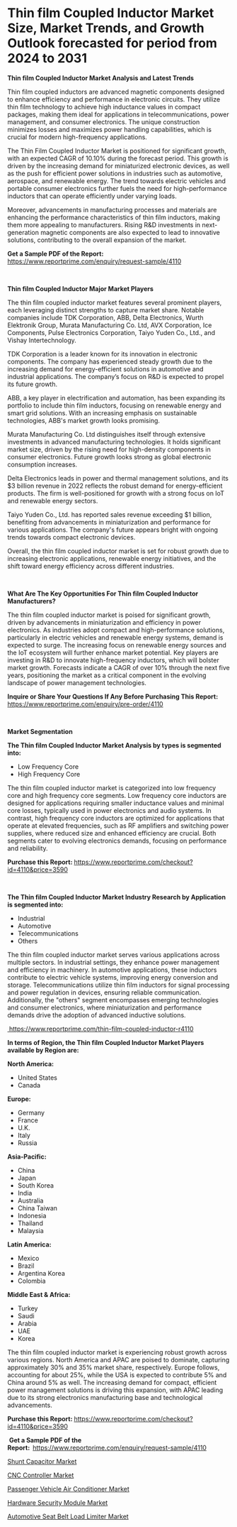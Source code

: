 <p><h1>Thin film Coupled Inductor Market Size, Market Trends, and Growth Outlook forecasted for period from 2024 to 2031</h1></p><p><strong>Thin film Coupled Inductor Market Analysis and Latest Trends</strong></p>
<p><p>Thin film coupled inductors are advanced magnetic components designed to enhance efficiency and performance in electronic circuits. They utilize thin film technology to achieve high inductance values in compact packages, making them ideal for applications in telecommunications, power management, and consumer electronics. The unique construction minimizes losses and maximizes power handling capabilities, which is crucial for modern high-frequency applications.</p><p>The Thin Film Coupled Inductor Market is positioned for significant growth, with an expected CAGR of 10.10% during the forecast period. This growth is driven by the increasing demand for miniaturized electronic devices, as well as the push for efficient power solutions in industries such as automotive, aerospace, and renewable energy. The trend towards electric vehicles and portable consumer electronics further fuels the need for high-performance inductors that can operate efficiently under varying loads. </p><p>Moreover, advancements in manufacturing processes and materials are enhancing the performance characteristics of thin film inductors, making them more appealing to manufacturers. Rising R&D investments in next-generation magnetic components are also expected to lead to innovative solutions, contributing to the overall expansion of the market.</p></p>
<p><strong>Get a Sample PDF of the Report:&nbsp;</strong> <a href="https://www.reportprime.com/enquiry/request-sample/4110">https://www.reportprime.com/enquiry/request-sample/4110</a></p>
<p>&nbsp;</p>
<p><strong>Thin film Coupled Inductor Major Market Players</strong></p>
<p><p>The thin film coupled inductor market features several prominent players, each leveraging distinct strengths to capture market share. Notable companies include TDK Corporation, ABB, Delta Electronics, Wurth Elektronik Group, Murata Manufacturing Co. Ltd, AVX Corporation, Ice Components, Pulse Electronics Corporation, Taiyo Yuden Co., Ltd., and Vishay Intertechnology.</p><p>TDK Corporation is a leader known for its innovation in electronic components. The company has experienced steady growth due to the increasing demand for energy-efficient solutions in automotive and industrial applications. The company’s focus on R&D is expected to propel its future growth.</p><p>ABB, a key player in electrification and automation, has been expanding its portfolio to include thin film inductors, focusing on renewable energy and smart grid solutions. With an increasing emphasis on sustainable technologies, ABB's market growth looks promising.</p><p>Murata Manufacturing Co. Ltd distinguishes itself through extensive investments in advanced manufacturing technologies. It holds significant market size, driven by the rising need for high-density components in consumer electronics. Future growth looks strong as global electronic consumption increases.</p><p>Delta Electronics leads in power and thermal management solutions, and its $3 billion revenue in 2022 reflects the robust demand for energy-efficient products. The firm is well-positioned for growth with a strong focus on IoT and renewable energy sectors.</p><p>Taiyo Yuden Co., Ltd. has reported sales revenue exceeding $1 billion, benefiting from advancements in miniaturization and performance for various applications. The company's future appears bright with ongoing trends towards compact electronic devices.</p><p>Overall, the thin film coupled inductor market is set for robust growth due to increasing electronic applications, renewable energy initiatives, and the shift toward energy efficiency across different industries.</p></p>
<p>&nbsp;</p>
<p><strong>What Are The Key Opportunities For Thin film Coupled Inductor Manufacturers?</strong></p>
<p><p>The thin film coupled inductor market is poised for significant growth, driven by advancements in miniaturization and efficiency in power electronics. As industries adopt compact and high-performance solutions, particularly in electric vehicles and renewable energy systems, demand is expected to surge. The increasing focus on renewable energy sources and the IoT ecosystem will further enhance market potential. Key players are investing in R&D to innovate high-frequency inductors, which will bolster market growth. Forecasts indicate a CAGR of over 10% through the next five years, positioning the market as a critical component in the evolving landscape of power management technologies.</p></p>
<p><strong>Inquire or Share Your Questions If Any Before Purchasing This Report:</strong> <a href="https://www.reportprime.com/enquiry/pre-order/4110">https://www.reportprime.com/enquiry/pre-order/4110</a></p>
<p>&nbsp;</p>
<p><strong>Market Segmentation</strong></p>
<p><strong>The Thin film Coupled Inductor Market Analysis by types is segmented into:</strong></p>
<p><ul><li>Low Frequency Core</li><li>High Frequency Core</li></ul></p>
<p><p>The thin film coupled inductor market is categorized into low frequency core and high frequency core segments. Low frequency core inductors are designed for applications requiring smaller inductance values and minimal core losses, typically used in power electronics and audio systems. In contrast, high frequency core inductors are optimized for applications that operate at elevated frequencies, such as RF amplifiers and switching power supplies, where reduced size and enhanced efficiency are crucial. Both segments cater to evolving electronics demands, focusing on performance and reliability.</p></p>
<p><strong>Purchase this Report:&nbsp;</strong><a href="https://www.reportprime.com/checkout?id=4110&price=3590">https://www.reportprime.com/checkout?id=4110&price=3590</a></p>
<p>&nbsp;</p>
<p><strong>The Thin film Coupled Inductor Market Industry Research by Application is segmented into:</strong></p>
<p><ul><li>Industrial</li><li>Automotive</li><li>Telecommunications</li><li>Others</li></ul></p>
<p><p>The thin film coupled inductor market serves various applications across multiple sectors. In industrial settings, they enhance power management and efficiency in machinery. In automotive applications, these inductors contribute to electric vehicle systems, improving energy conversion and storage. Telecommunications utilize thin film inductors for signal processing and power regulation in devices, ensuring reliable communication. Additionally, the "others" segment encompasses emerging technologies and consumer electronics, where miniaturization and performance demands drive the adoption of advanced inductive solutions.</p></p>
<p><a href="https://www.reportprime.com/thin-film-coupled-inductor-r4110">&nbsp;https://www.reportprime.com/thin-film-coupled-inductor-r4110</a></p>
<p><strong>In terms of Region, the Thin film Coupled Inductor Market Players available by Region are:</strong></p>
<p>
    <p> <strong> North America: </strong>
        <ul>
            <li>United States</li>
            <li>Canada</li>
        </ul>
        </p> 
    <p> <strong> Europe: </strong>
        <ul>
            <li>Germany</li>
            <li>France</li>
            <li>U.K.</li>
            <li>Italy</li>
            <li>Russia</li>
        </ul>
        </p> 
    <p> <strong> Asia-Pacific: </strong>
        <ul>
            <li>China</li>
            <li>Japan</li>
            <li>South Korea</li>
            <li>India</li>
            <li>Australia</li>
            <li>China Taiwan</li>
            <li>Indonesia</li>
            <li>Thailand</li>
            <li>Malaysia</li>
        </ul>
        </p> 
    <p> <strong> Latin America: </strong>
        <ul>
            <li>Mexico</li>
            <li>Brazil</li>
            <li>Argentina Korea</li>
            <li>Colombia</li>
        </ul>
        </p> 
    <p> <strong> Middle East & Africa: </strong>
        <ul>
            <li>Turkey</li>
            <li>Saudi</li>
            <li>Arabia</li>
            <li>UAE</li>
            <li>Korea</li>
        </ul>
    </p>
    </p>
<p><p>The thin film coupled inductor market is experiencing robust growth across various regions. North America and APAC are poised to dominate, capturing approximately 30% and 35% market share, respectively. Europe follows, accounting for about 25%, while the USA is expected to contribute 5% and China around 5% as well. The increasing demand for compact, efficient power management solutions is driving this expansion, with APAC leading due to its strong electronics manufacturing base and technological advancements.</p></p>
<p><strong>Purchase this Report: </strong><a href="https://www.reportprime.com/checkout?id=4110&price=3590">https://www.reportprime.com/checkout?id=4110&price=3590</a></p>
<p>&nbsp;<strong>Get a Sample PDF of the Report:&nbsp;&nbsp;</strong><a href="https://www.reportprime.com/enquiry/request-sample/4110">https://www.reportprime.com/enquiry/request-sample/4110</a></p>
<p><strong></strong></p>
<p><p><a href="https://www.linkedin.com/pulse/shunt-capacitor-market-size-share-competitive-landscape-qrbqc?trackingId=oNt%2BUMbcRf2M82McByNjqQ%3D%3D">Shunt Capacitor Market</a></p><p><a href="https://www.linkedin.com/pulse/evaluating-global-cnc-controller-market-trends-growth-opportunities-lxewc?trackingId=KxIT4hAWTOW0yuy4PdBvFg%3D%3D">CNC Controller Market</a></p><p><a href="https://issuu.com/reportprime-2/docs/passenger-vehicle-air-conditioner-m_ed95de61b05fe3">Passenger Vehicle Air Conditioner Market</a></p><p><a href="https://www.linkedin.com/pulse/global-hardware-security-module-market-sector2024-2031-metrics-elawe?trackingId=7%2B5QVjRPQkKFNM5El%2B0xyw%3D%3D">Hardware Security Module Market</a></p><p><a href="https://issuu.com/reportprime-2/docs/automotive-seat-belt-load-limiter-m_d30f99c813e9bc">Automotive Seat Belt Load Limiter Market</a></p></p>
